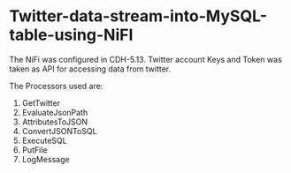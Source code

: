 # Twitter-data-stream-into-MySQL-table-using-NiFI

The NiFi was configured in CDH-5.13. Twitter account Keys and Token was taken as API for accessing data from twitter.

The Processors used are:
1. GetTwitter
2. EvaluateJsonPath
3. AttributesToJSON
4. ConvertJSONToSQL
5. ExecuteSQL
6. PutFile
7. LogMessage

